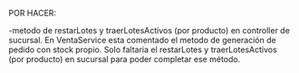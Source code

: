 POR HACER:

-metodo de restarLotes y traerLotesActivos (por producto) en controller de sucursal. En VentaService esta comentado el metodo de generación de pedido con stock propio. Solo faltaria el restarLotes y traerLotesActivos (por producto) en sucursal para poder completar ese método. 

